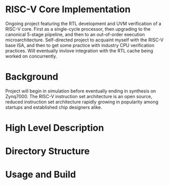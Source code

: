 # RISC-V Core Implementation
Ongoing project featuring the RTL development and UVM verification of a RISC-V core. First as a single-cycle processor, then upgrading to the canonical 5-stage piipeline, and then to an out-of-order execution microarchitecture. Self-directed project to acquaint myself with the RISC-V base ISA, and then to get some practice with industry CPU verification practices. Will eventually invlove integration with the RTL cache being worked on concurrently.

# Background
Project will begin in simulation before eventually ending in synthesis on Zynq7000. The RISC-V instruction set architecture is an open source, reduced instruction set architecture rapidly growing in popularity among startups and established chip designers alike.

# High Level Description

# Directory Structure

# Usage and Build
 
